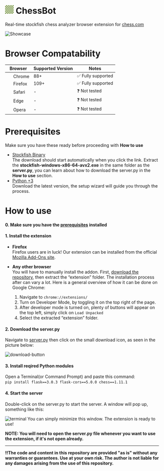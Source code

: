 # <img src="extension/icon.png" width="28" height="28" /> ChessBot
Real-time stockfish chess analyzer browser extension for [chess.com](https://www.chess.com)

![Showcase](https://github.com/user-attachments/assets/003ef739-f8a3-4d54-8969-01cc7404fae7)


# Browser Compatability

| Browser        | Supported Version | Notes                                  |
|----------------|-------------------|----------------------------------------|
| <img src="https://upload.wikimedia.org/wikipedia/commons/e/e1/Google_Chrome_icon_%28February_2022%29.svg" style="width: 16px; height: 16px;"> Chrome         | 88+              | ✅ Fully supported                        |
| <img src="https://upload.wikimedia.org/wikipedia/commons/a/a0/Firefox_logo%2C_2019.svg" style="width: 16px; height: 16px;"> Firefox        | 109+              | ✅ Fully supported                        |
| <img src="https://upload.wikimedia.org/wikipedia/commons/5/52/Safari_browser_logo.svg" style="width: 16px; height: 16px;"> Safari         | -               | ❓ Not tested                             |
| <img src="https://upload.wikimedia.org/wikipedia/commons/9/98/Microsoft_Edge_logo_%282019%29.svg" style="width: 16px; height: 16px;"> Edge           | -               | ❓ Not tested                             |
| <img src="https://upload.wikimedia.org/wikipedia/commons/4/49/Opera_2015_icon.svg" style="width: 16px; height: 16px;"> Opera          | -               | ❓ Not tested                             |


# Prerequisites

Make sure you have these ready before proceeding with **How to use**
<ul>
  <li><a href="https://github.com/official-stockfish/Stockfish/releases/latest/download/stockfish-windows-x86-64-avx2.zip">Stockfish Binary</a></li>
  The download should start automatically when you click the link. Extract the <b>stockfish-windows-x86-64-avx2.exe</b> in the same folder as the <b>server.py</b>, you can learn about how to download the server.py in the <b>How to use</b> section.
  <li><a href="https://www.python.org/downloads/" target="_blank">Python +3</a></li>
  Download the latest version, the setup wizard will guide you through the process.
</ul>

# How to use

#### 0. Make sure you have the [prerequisites](https://github.com/BoraOfficial/ChessBot?tab=readme-ov-file#prerequisites) installed

#### 1. Install the extension
- **Firefox**  
  Firefox users are in luck! Our extension can be installed from the official [Mozilla Add-Ons site](https://addons.mozilla.org/en-US/firefox/addon/chessbot/).

- **Any other browser**  
  You will have to manually install the addon. First, [download the repository](https://github.com/BoraOfficial/ChessBot/archive/refs/heads/main.zip), then extract the “extension” folder. The installation process after can vary a lot. Here is a general overview of how it can be done on Google Chrome:
  1. Navigate to `chrome://extensions/`
  2. Turn on Developer Mode, by toggling it on the top right of the page.
  4. After developer mode is turned on, plenty of buttons will appear on the top left, simply click on `Load Unpacked`
  5. Select the extracted “extension” folder.


#### 2. Download the server.py
Navigate to [server.py](https://github.com/BoraOfficial/ChessBot/blob/main/server.py) then click on the small download icon, as seen in the picture below:

<img width="668" alt="download-button" src="https://github.com/user-attachments/assets/50ef76c2-d7dd-41ba-bffd-afb26b4d0f18">

#### 3. Install reqired Python modules
Open a Terminal(or Command Prompt) and paste this command:<br>
`pip install flask==3.0.3 flask-cors==5.0.0 chess==1.11.1`
#### 4. Start the server
Double-click on the server.py to start the server. A window will pop up, something like this:

![terminal](https://github.com/user-attachments/assets/6e8ba90b-cf70-4a64-b988-657c22c4c1a6)
You can simply minimize this window. The extension is ready to use! 

**NOTE: You will need to open the server.py file whenever you want to use the extension, if it's not open already.**

---

<b>‼️The code and content in this repository are provided "as is" without any warranties or guarantees. Use at your own risk. The author is not liable for any damages arising from the use of this repository.</b>
